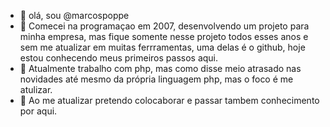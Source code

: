 - 👋 olá, sou  @marcospoppe
- 👀 Comecei na programaçao em 2007, desenvolvendo um projeto para minha empresa, mas fique somente nesse projeto todos esses anos e sem me atualizar em muitas ferrramentas, uma delas é o github, hoje estou conhecendo meus primeiros passos aqui.
- 🌱 Atualmente trabalho com php, mas como disse meio atrasado nas novidades até mesmo da própria linguagem php, mas o foco é me atulizar.
- 💞️ Ao me atualizar pretendo colocaborar e passar tambem conhecimento por aqui.

<!---
marcospoppe/marcospoppe is a ✨ special ✨ repository because its `README.md` (this file) appears on your GitHub profile.
You can click the Preview link to take a look at your changes.
--->
